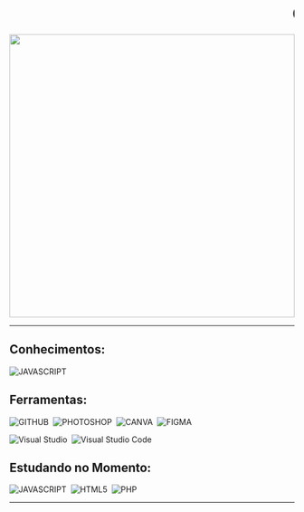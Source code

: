 <div align="center">    
  <center><marquee><h1>Gustavo Sobrera</h1></marquee></center>
  <img width="100%" height="500px" src="https://github.com/user-attachments/assets/d158b3a9-a60f-4114-8f10-92e0eb19d543" />
</div>

***

## Conhecimentos:

![JAVASCRIPT](https://img.shields.io/badge/JAVASCRIPT-321435?style=for-the-badge&logo=JAVASCRIPT&logoColor=YELLOW)&nbsp;

## Ferramentas:

![GITHUB](https://img.shields.io/badge/GITHUB-321435?style=for-the-badge&logo=github&logoColor=white)&nbsp;
![PHOTOSHOP](https://img.shields.io/badge/PHOTOSHOP-321435?style=for-the-badge&logo=Adobe%20Photoshop&logoColor=blue)&nbsp;
![CANVA](https://img.shields.io/badge/CANVA-321435.svg?&style=for-the-badge&logo=Canva&logoColor=cyan)&nbsp;
![FIGMA](https://img.shields.io/badge/FIGMA-321435?style=for-the-badge&logo=figma&logoColor=orange)&nbsp;


![Visual Studio](https://img.shields.io/badge/-Visual%20Studio-321435?style=for-the-badge&logo=visual-studio&logoColor=C8A2C8&labelColor=0D1117)&nbsp;
![Visual Studio Code](https://img.shields.io/badge/-Visual%20Studio%20Code-321435?style=for-the-badge&logo=visual-studio&logoColor=1E90FF&labelColor=0D1117)&nbsp;

## Estudando no Momento:

![JAVASCRIPT](https://img.shields.io/badge/JAVASCRIPT-321435?style=for-the-badge&logo=JAVASCRIPT&logoColor=YELLOW)&nbsp;
![HTML5](https://img.shields.io/badge/HTML5-321435?style=for-the-badge&logo=html5&logoColor=orange)&nbsp;
![PHP](https://img.shields.io/badge/PHP-321435?style=for-the-badge&logo=php&logoColor=9a77e6)&nbsp;


***
